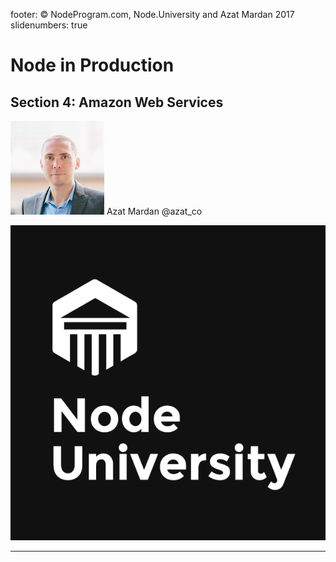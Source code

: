 footer: © NodeProgram.com, Node.University and Azat Mardan 2017
slidenumbers: true

# Node in Production
## Section 4: Amazon Web Services

![inline 100%](images/azat.jpeg)
Azat Mardan @azat_co

![inline right](images/nu.png)

---


#